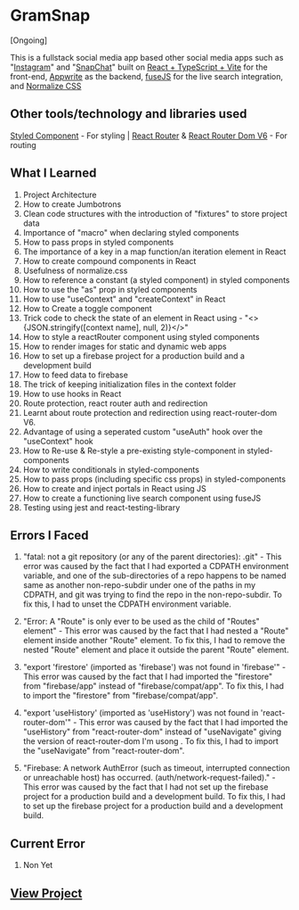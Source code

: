 # GramSnap

[Ongoing]

This is a fullstack social media app based other social media apps such as "[Instagram](https://netflix.com)" and "[SnapChat](https://netflix.com)" built on [React + TypeScript + Vite](https://reactjs.org/) for the front-end,  [Appwrite](https://firebase.com/) as the backend, [fuseJS](https://fusejs.io/) for the live search integration, and [Normalize CSS](https://necolas.github.io/normalize.css/)

## Other tools/technology and libraries used

 [Styled Component](https://styled-components.com/) - For styling |
 [React Router](https://reactrouter.com/) & [React Router Dom V6](https://reactrouter.com/) - For routing

## What I Learned

  1. Project Architecture
  2. How to create Jumbotrons
  3. Clean code structures with the introduction of "fixtures" to store project data
  4. Importance of "macro" when declaring styled components
  5. How to pass props in styled components
  6. The importance of a key in a map function/an iteration element in React
  7. How to create compound components in React
  8. Usefulness of normalize.css
  9. How to reference a constant (a styled component) in styled components
  10. How to use the "as" prop in styled components
  11. How to use "useContext" and "createContext" in React
  12. How to Create a toggle component
  13. Trick code to check the state of an element in React using - "<>{JSON.stringify([context name], null, 2)}</>"
  14. How to style a reactRouter component using styled components
  15. How to render images for static and dynamic web apps
  16. How to set up a firebase project for a production build and a development build
  17. How to feed data to firebase
  18. The trick of keeping initialization files in the context folder
  19. How to use hooks in React
  20. Route protection, react router auth and redirection
  21. Learnt about route protection and redirection using react-router-dom V6.
  22. Advantage of using a seperated custom "useAuth" hook over the "useContext" hook
  23. How to Re-use & Re-style a pre-existing style-component in styled-components
  24. How to write conditionals in styled-components
  25. How to pass props (including specific css props) in styled-components
  26. How to create and inject portals in React using JS
  27. How to create a functioning live search component using fuseJS
  28. Testing using jest and react-testing-library

## Errors I Faced

  1. "fatal: not a git repository (or any of the parent directories): .git" - This error was caused by the fact that I had exported a CDPATH environment variable, and one of the sub-directories of a repo happens to be named same as another non-repo-subdir under one of the paths in my CDPATH, and git was trying to find the repo in the non-repo-subdir. To fix this, I had to unset the CDPATH environment variable.

  2. "Error: A "Route" is only ever to be used as the child of "Routes" element" - This error was caused by the fact that I had nested a "Route" element inside another "Route" element. To fix this, I had to remove the nested "Route" element and place it outside the parent "Route" element.

  3. "export 'firestore' (imported as 'firebase') was not found in 'firebase'" - This error was caused by the fact that I had imported the "firestore" from "firebase/app" instead of "firebase/compat/app". To fix this, I had to import the "firestore" from "firebase/compat/app".

  4. "export 'useHistory' (imported as 'useHistory') was not found in 'react-router-dom'" - This error was caused by the fact that I had imported the "useHistory" from "react-router-dom" instead of "useNavigate" giving the version of react-router-dom I'm usong . To fix this, I had to import the "useNavigate" from "react-router-dom".

  5. "Firebase: A network AuthError (such as timeout, interrupted connection or unreachable host) has occurred. (auth/network-request-failed)." - This error was caused by the fact that I had not set up the firebase project for a production build and a development build. To fix this, I had to set up the firebase project for a production build and a development build.

## Current Error
  
  1. Non Yet

## [View Project](https://netphlix-yasirgaji.vercel.app/)
